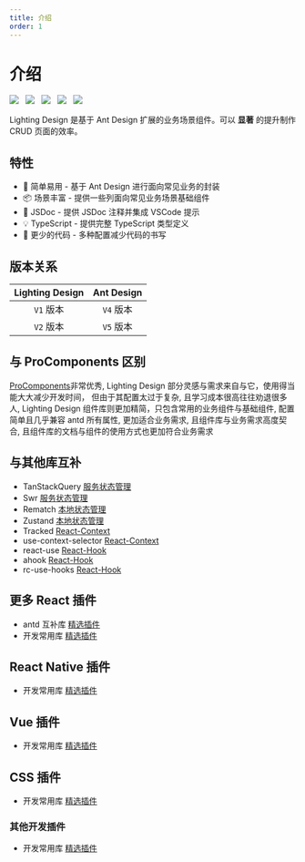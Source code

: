 ```yaml
---
title: 介绍
order: 1
---
```


# 介绍

  <img src="https://img.shields.io/badge/License-MIT-yellow.svg" style='margin-right:8px'/>

  <img src="https://img.shields.io/badge/npm-0.12-orange.svg" style='margin-right:8px'/>

  <img src="https://img.shields.io/github/issues/crazylxr/3dtagcloudforeact.svg" style='margin-right:8px'/>

  <img src="https://img.shields.io/github/forks/crazylxr/3dtagcloudforeact.svg" style='margin-right:8px'/>

  <img src="https://img.shields.io/github/stars/crazylxr/3dtagcloudforeact.svg" />

Lighting Design 是基于 Ant Design 扩展的业务场景组件。可以 **显著** 的提升制作 CRUD 页面的效率。

## 特性

- 💎 简单易用 - 基于 Ant Design 进行面向常见业务的封装
- 📦 场景丰富 - 提供一些列面向常见业务场景基础组件
- 🍙 JSDoc - 提供 JSDoc 注释并集成 VSCode 提示
- 💡 TypeScript - 提供完整 TypeScript 类型定义
- 🎨 更少的代码 - 多种配置减少代码的书写

## 版本关系

| Lighting Design | Ant Design |
| :-------------: | :--------: |
|    `V1` 版本    | `V4` 版本  |
|    `V2` 版本    | `V5` 版本  |

## 与 ProComponents 区别

[ProComponents](https://procomponents.ant.design/)非常优秀, Lighting Design 部分灵感与需求来自与它，使用得当能大大减少开发时间，
但由于其配置太过于复杂, 且学习成本很高往往劝退很多人, Lighting Design 组件库则更加精简，只包含常用的业务组件与基础组件, 配置简单且几乎兼容 antd 所有属性,
更加适合业务需求, 且组件库与业务需求高度契合, 且组件库的文档与组件的使用方式也更加符合业务需求

## 与其他库互补

- TanStackQuery [服务状态管理](https://tanstack.com/query/v4/docs/react/examples/react/basic)
- Swr [服务状态管理](https://github.com/vercel/swr)
- Rematch [本地状态管理](https://rematchjs.org/)
- Zustand [本地状态管理](https://docs.pmnd.rs/zustand/getting-started/introduction)
- Tracked [React-Context](https://react-tracked.js.org/docs/quick-start/)
- use-context-selector [React-Context](https://github.com/dai-shi/use-context-selector)
- react-use [React-Hook](https://github.com/zenghongtu/react-use-chinese/tree/master)
- ahook [React-Hook](https://ahooks.js.org/zh-CN)
- rc-use-hooks [React-Hook](https://llq0802.github.io/rc-use-hook)

## 更多 React 插件

- antd 互补库 [精选插件](https://ant.design/docs/react/recommendation-cn)
- 开发常用库 [精选插件](https://github.com/stars/llq0802/lists/react%E6%8F%92%E4%BB%B6%E9%9B%86)

## React Native 插件

- 开发常用库 [精选插件](https://github.com/stars/llq0802/lists/react-native-%E6%8F%92%E4%BB%B6%E9%9B%86)

## Vue 插件

- 开发常用库 [精选插件](https://github.com/stars/llq0802/lists/vue%E6%8F%92%E4%BB%B6%E9%9B%86)

## CSS 插件

- 开发常用库 [精选插件](https://github.com/stars/llq0802/lists/css%E6%8F%92%E4%BB%B6%E9%9B%86)

### 其他开发插件

- 开发常用库 [精选插件](https://github.com/llq0802?tab=stars)

